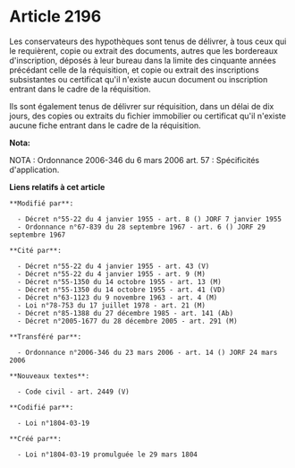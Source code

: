 # Article 2196

Les conservateurs des hypothèques sont tenus de délivrer, à tous ceux qui le requièrent, copie ou extrait des documents,
autres que les bordereaux d'inscription, déposés à leur bureau dans la limite des cinquante années précédant celle de la
réquisition, et copie ou extrait des inscriptions subsistantes ou certificat qu'il n'existe aucun document ou inscription
entrant dans le cadre de la réquisition.

Ils sont également tenus de délivrer sur réquisition, dans un délai de dix jours, des copies ou extraits du fichier
immobilier ou certificat qu'il n'existe aucune fiche entrant dans le cadre de la réquisition.

**Nota:**

NOTA : Ordonnance 2006-346 du 6 mars 2006 art. 57 : Spécificités d'application.

**Liens relatifs à cet article**

	**Modifié par**:

	  - Décret n°55-22 du 4 janvier 1955 - art. 8 () JORF 7 janvier 1955
	  - Ordonnance n°67-839 du 28 septembre 1967 - art. 6 () JORF 29 septembre 1967

	**Cité par**:

	  - Décret n°55-22 du 4 janvier 1955 - art. 43 (V)
	  - Décret n°55-22 du 4 janvier 1955 - art. 9 (M)
	  - Décret n°55-1350 du 14 octobre 1955 - art. 13 (M)
	  - Décret n°55-1350 du 14 octobre 1955 - art. 41 (VD)
	  - Décret n°63-1123 du 9 novembre 1963 - art. 4 (M)
	  - Loi n°78-753 du 17 juillet 1978 - art. 21 (M)
	  - Décret n°85-1388 du 27 décembre 1985 - art. 141 (Ab)
	  - Décret n°2005-1677 du 28 décembre 2005 - art. 291 (M)

	**Transféré par**:

	  - Ordonnance n°2006-346 du 23 mars 2006 - art. 14 () JORF 24 mars 2006

	**Nouveaux textes**:

	  - Code civil - art. 2449 (V)

	**Codifié par**:

	  - Loi n°1804-03-19

	**Créé par**:

	  - Loi n°1804-03-19 promulguée le 29 mars 1804
